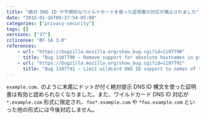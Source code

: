```yaml
---
title: "絶対 DNS ID や不規則なワイルドカードを使った証明書の対応が廃止されました"
date: "2015-01-16T09:37:54-05:00"
categories: ["privacy-security"]
tags: []
versions: ["37"]
cclicense: "BY-SA 3.0"
references:
    - url: "https://bugzilla.mozilla.org/show_bug.cgi?id=1107790"
      title: "Bug 1107790 – Remove support for absolute hostnames in presented DNS IDs and name constraints"
    - url: "https://bugzilla.mozilla.org/show_bug.cgi?id=1107791"
      title: "Bug 1107791 – Limit wildcard DNS ID support to names of the form *.example.com (not foo*.example.com)"
---
```

`example.com.` のように末尾にドットが付く絶対提示 DNS ID 構文を使った証明書は有効と認められなくなりました。また、ワイルドカード DNS ID 対応が `*.example.com` 形式に限定され、`foo*.example.com` や `*foo.example.com` といった他の形式には今後対応しません。
